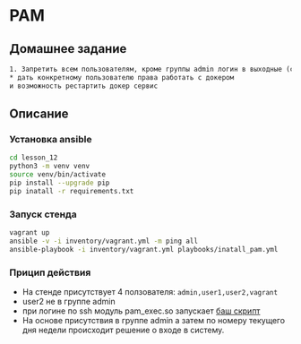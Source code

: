 # PAM

## Домашнее задание

```txt
1. Запретить всем пользователям, кроме группы admin логин в выходные (суббота и воскресенье), без учета праздников
* дать конкретному пользователю права работать с докером
и возможность рестартить докер сервис
```

## Описание

### Установка ansible

```bash
cd lesson_12
python3 -m venv venv
source venv/bin/activate
pip install --upgrade pip
pip inatall -r requirements.txt
```

### Запуск стенда

```bash
vagrant up
ansible -v -i inventory/vagrant.yml -m ping all
ansible-playbook -i inventory/vagrant.yml playbooks/inatall_pam.yml
```

### Прицип действия

* На стенде присутствует 4 ползователя: ```admin,user1,user2,vagrant```
* user2 не в группе admin
* при логине по ssh модуль pam_exec.so запускает [баш скрипт](template/test_admin.sh)
* На основе присутствия в группе admin а затем по номеру текущего дня недели происходит решение о входе в систему.
